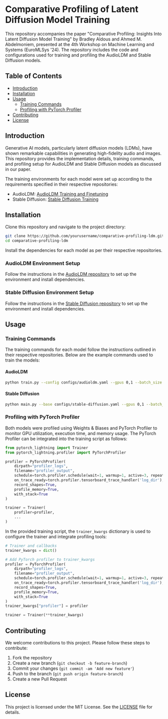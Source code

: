 # Comparative Profiling of Latent Diffusion Model Training

This repository accompanies the paper "Comparative Profiling: Insights Into Latent Diffusion Model Training" by Bradley Aldous and Ahmed M. Abdelmoniem, presented at the 4th Workshop on Machine Learning and Systems (EuroMLSys '24). The repository includes the code and configurations used for training and profiling the AudioLDM and Stable Diffusion models.

## Table of Contents

- [Introduction](#introduction)
- [Installation](#installation)
- [Usage](#usage)
  - [Training Commands](#training-commands)
  - [Profiling with PyTorch Profiler](#profiling-with-pytorch-profiler)
- [Contributing](#contributing)
- [License](#license)

## Introduction

Generative AI models, particularly latent diffusion models (LDMs), have shown remarkable capabilities in generating high-fidelity audio and images. This repository provides the implementation details, training commands, and profiling setup for AudioLDM and Stable Diffusion models as discussed in our paper.

The training environments for each model were set up according to the requirements specified in their respective repositories:
- AudioLDM: [AudioLDM Training and Finetuning](https://github.com/haoheliu/AudioLDM-training-finetuning/tree/main)
- Stable Diffusion: [Stable Diffusion Training](https://github.com/CompVis/latent-diffusion/tree/main)

## Installation

Clone this repository and navigate to the project directory:

```bash
git clone https://github.com/yourusername/comparative-profiling-ldm.git
cd comparative-profiling-ldm
```

Install the dependencies for each model as per their respective repositories.

### AudioLDM Environment Setup

Follow the instructions in the [AudioLDM repository](https://github.com/haoheliu/AudioLDM-training-finetuning/tree/main) to set up the environment and install dependencies.

### Stable Diffusion Environment Setup

Follow the instructions in the [Stable Diffusion repository](https://github.com/CompVis/latent-diffusion/tree/main) to set up the environment and install dependencies.

## Usage

### Training Commands

The training commands for each model follow the instructions outlined in their respective repositories. Below are the example commands used to train the models:

#### AudioLDM

```bash
python train.py --config configs/audioldm.yaml --gpus 0,1 --batch_size 16
```

#### Stable Diffusion

```bash
python main.py --base configs/stable-diffusion.yaml --gpus 0,1 --batch_size 16
```

### Profiling with PyTorch Profiler

Both models were profiled using Weights & Biases and PyTorch Profiler to monitor GPU utilization, execution time, and memory usage. The PyTorch Profiler can be integrated into the training script as follows:

```python
from pytorch_lightning import Trainer
from pytorch_lightning.profiler import PyTorchProfiler

profiler = PyTorchProfiler(
    dirpath="profiler_logs",
    filename="profiler_output",
    schedule=torch.profiler.schedule(wait=1, warmup=1, active=3, repeat=2),
    on_trace_ready=torch.profiler.tensorboard_trace_handler('log_dir'),
    record_shapes=True,
    profile_memory=True,
    with_stack=True
)

trainer = Trainer(
    profiler=profiler,
    ...
)
```

In the provided training script, the `trainer_kwargs` dictionary is used to configure the trainer and integrate profiling tools:

```python
# Trainer and callbacks
trainer_kwargs = dict()

# Add PyTorch profiler to trainer_kwargs
profiler = PyTorchProfiler(
    dirpath="profiler_logs",
    filename="profiler_output",
    schedule=torch.profiler.schedule(wait=1, warmup=1, active=3, repeat=2),
    on_trace_ready=torch.profiler.tensorboard_trace_handler('log_dir'),
    record_shapes=True,
    profile_memory=True,
    with_stack=True
)
trainer_kwargs["profiler"] = profiler

trainer = Trainer(**trainer_kwargs)
```

## Contributing

We welcome contributions to this project. Please follow these steps to contribute:

1. Fork the repository
2. Create a new branch (`git checkout -b feature-branch`)
3. Commit your changes (`git commit -am 'Add new feature'`)
4. Push to the branch (`git push origin feature-branch`)
5. Create a new Pull Request

## License

This project is licensed under the MIT License. See the [LICENSE](LICENSE) file for details.
